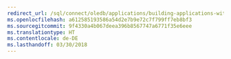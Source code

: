 ```yaml
---
redirect_url: /sql/connect/oledb/applications/building-applications-with-oledb-driver-for-sql-server
ms.openlocfilehash: a612585193586a54d2e7b9e72c7f799ff7eb8bf3
ms.sourcegitcommit: 9f4330a4b067deea396b8567747a6771f35e6eee
ms.translationtype: HT
ms.contentlocale: de-DE
ms.lasthandoff: 03/30/2018
---
```

